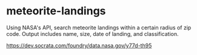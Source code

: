 # meteorite-landings
Using NASA's API, search meteorite landings within a certain radius of zip code. Output includes name, size, date of landing, and classification.

https://dev.socrata.com/foundry/data.nasa.gov/y77d-th95

